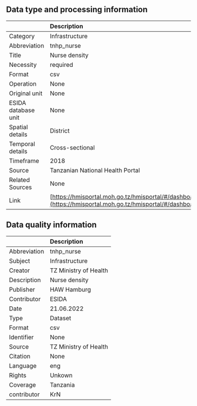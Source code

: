 ## Data type and processing information 

|                     | Description                                                                                                                                                                |
|:--------------------|:---------------------------------------------------------------------------------------------------------------------------------------------------------------------------|
| Category            | Infrastructure                                                                                                                                                             |
| Abbreviation        | tnhp_nurse                                                                                                                                                                 |
| Title               | Nurse density                                                                                                                                                              |
| Necessity           | required                                                                                                                                                                   |
| Format              | csv                                                                                                                                                                        |
| Operation           | None                                                                                                                                                                       |
| Original unit       | None                                                                                                                                                                       |
| ESIDA database unit | None                                                                                                                                                                       |
| Spatial details     | District                                                                                                                                                                   |
| Temporal details    | Cross-sectional                                                                                                                                                            |
| Timeframe           | 2018                                                                                                                                                                       |
| Source              | Tanzanian National Health Portal                                                                                                                                           |
| Related Sources     | None                                                                                                                                                                       |
| Link                | [https://hmisportal.moh.go.tz/hmisportal/#/dashboards/routine/hmisportal_hwJNMC3LrPd](https://hmisportal.moh.go.tz/hmisportal/#/dashboards/routine/hmisportal_hwJNMC3LrPd) |

## Data quality information 

|              | Description           |
|:-------------|:----------------------|
| Abbreviation | tnhp_nurse            |
| Subject      | Infrastructure        |
| Creator      | TZ Ministry of Health |
| Description  | Nurse density         |
| Publisher    | HAW Hamburg           |
| Contributor  | ESIDA                 |
| Date         | 21.06.2022            |
| Type         | Dataset               |
| Format       | csv                   |
| Identifier   | None                  |
| Source       | TZ Ministry of Health |
| Citation     | None                  |
| Language     | eng                   |
| Rights       | Unkown                |
| Coverage     | Tanzania              |
| contributor  | KrN                   |